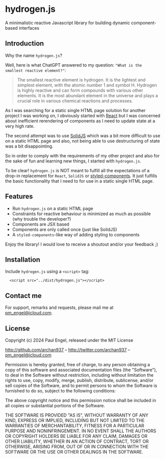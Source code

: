 # hydrogen.js

A minimalistic reactive Javascript library for building dynamic component-based interfaces

## Introduction

Why the name `hydrogen.js`?

Well, here is what ChatGPT answered to my question: `"What is the smallest reactive element?"`:

> The smallest reactive element is hydrogen. It is the lightest and simplest element, with the atomic number 1 and symbol H. Hydrogen is highly reactive and can form compounds with various other elements. It is the most abundant element in the universe and plays a crucial role in various chemical reactions and processes.

As I was searching for a static single HTML page solution for another project I was working on, I obviously started with [React](https://react.dev) but I was concerned about inefficient rerendering of components as I need to update state at a very high rate.

The second attempt was to use [SolidJS](https://www.solidjs.com) which was a bit more difficult to use on a static HTML page and also, not being able to use destructuring of state was a bit disappointing.

So in order to comply with the requirements of my other project and also for the sake of fun and learning new things, I started with `hydrogen.js`.

To be clear! `hydrogen.js` is NOT meant to fulfill all the expectations of a drop-in replacement for `React`, `SolidJS` or [styled-components](https://styled-components.com). It just fulfills the basic functionality that I need to for use in a static single HTML page.

## Features

- Run `hydrogen.js` on a static HTML page
- Constraints for reactive behaviour is minimized as much as possible (why trouble the developer?)
- Components are JSX based
- Components are only called once (just like SolidJS)
- A `styled-components`-like way of adding styling to components

Enjoy the library! I would love to receive a shoutout and/or your feedback ;)

## Installation

Include `hydrogen.js` using a `<script>` tag:

```
  <script src="../dist/hydrogen.js"></script>
```

## Contact me

For support, remarks and requests, please mail me at [pm_engel@icloud.com](mailto:pm_engel@icloud.com).

## License

Copyright (c) 2024 Paul Engel, released under the MIT License

http://github.com/archan937 – http://twitter.com/archan937 – [pm_engel@icloud.com](mailto:pm_engel@icloud.com)

Permission is hereby granted, free of charge, to any person obtaining a copy of this software and associated documentation files (the "Software"), to deal in the Software without restriction, including without limitation the rights to use, copy, modify, merge, publish, distribute, sublicense, and/or sell copies of the Software, and to permit persons to whom the Software is furnished to do so, subject to the following conditions:

The above copyright notice and this permission notice shall be included in all copies or substantial portions of the Software.

THE SOFTWARE IS PROVIDED "AS IS", WITHOUT WARRANTY OF ANY KIND, EXPRESS OR IMPLIED, INCLUDING BUT NOT LIMITED TO THE WARRANTIES OF MERCHANTABILITY, FITNESS FOR A PARTICULAR PURPOSE AND NONINFRINGEMENT. IN NO EVENT SHALL THE AUTHORS OR COPYRIGHT HOLDERS BE LIABLE FOR ANY CLAIM, DAMAGES OR OTHER LIABILITY, WHETHER IN AN ACTION OF CONTRACT, TORT OR OTHERWISE, ARISING FROM, OUT OF OR IN CONNECTION WITH THE SOFTWARE OR THE USE OR OTHER DEALINGS IN THE SOFTWARE.
